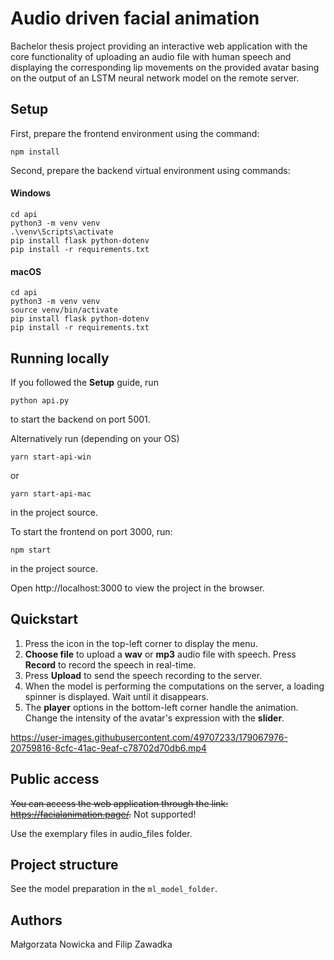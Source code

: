 # Audio driven facial animation

Bachelor thesis project providing an interactive web application with the core functionality of uploading an audio file with human speech and displaying the corresponding lip movements on the provided avatar basing on the output of an LSTM neural network model on the remote server.

## Setup

First, prepare the frontend environment using the command:

```
npm install
```

Second, prepare the backend virtual environment using commands:

#### Windows

```
cd api
python3 -m venv venv
.\venv\Scripts\activate
pip install flask python-dotenv
pip install -r requirements.txt
```

#### macOS

```
cd api
python3 -m venv venv
source venv/bin/activate
pip install flask python-dotenv
pip install -r requirements.txt
```

## Running locally

If you followed the **Setup** guide, run

```
python api.py
```

to start the backend on port 5001.

Alternatively run (depending on your OS)

```
yarn start-api-win
```

or

```
yarn start-api-mac
```

in the project source.

To start the frontend on port 3000, run:

```
npm start
```

in the project source.

Open http://localhost:3000 to view the project in the browser.

## Quickstart

1. Press the icon in the top-left corner to display the menu.
2. <b>Choose file</b> to upload a <b>wav</b> or <b>mp3</b> audio file with speech. Press <b>Record</b> to record the speech in real-time.
3. Press <b>Upload</b> to send the speech recording to the server.
4. When the model is performing the computations on the server, a loading spinner is displayed. Wait until it disappears.
5. The <b>player</b> options in the bottom-left corner handle the animation. Change the intensity of the avatar's expression with the <b>slider</b>.



https://user-images.githubusercontent.com/49707233/179067976-20759816-8cfc-41ac-9eaf-c78702d70db6.mp4




## Public access

~~You can access the web application through the link: https://facialanimation.page/.~~ Not supported!

<!-- Contact one of the contributors of the project to gain the valid credentials.  -->

Use the exemplary files in audio_files folder.

## Project structure

See the model preparation in the `ml_model_folder`.

## Authors

Małgorzata Nowicka and Filip Zawadka
